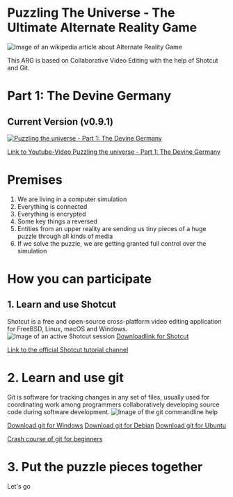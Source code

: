 # Puzzling The Universe - The Ultimate Alternate Reality Game
![Image of an wikipedia article about Alternate Reality Game](https://i.imgur.com/w0FfEpq.jpg)

This ARG is based on Collaborative Video Editing with the help of Shotcut and Git.

# Part 1: The Devine Germany
## Current Version (v0.9.1)
[![Puzzling the universe - Part 1: The Devine Germany](https://img.youtube.com/vi/eR8gzlWVgxY/0.jpg)](https://www.youtube.com/watch?v=eR8gzlWVgxY)

[Link to Youtube-Video Puzzling the universe - Part 1: The Devine Germany](https://www.youtube.com/watch?v=eR8gzlWVgxY)


# Premises
1. We are living in a computer simulation
2. Everything is connected
3. Everything is encrypted
4. Some key things a reversed
5. Entities from an upper reality are sending us tiny pieces of a huge puzzle through all kinds of media
6. If we solve the puzzle, we are getting granted full control over the simulation

# How you can participate
## 1. Learn and use Shotcut
Shotcut is a free and open-source cross-platform video editing application for FreeBSD, Linux, macOS and Windows.
![Image of an active Shotcut session](https://i.imgur.com/RqG1NZU.jpg)
[Downloadlink for Shotcut](https://shotcut.org/download/)

[Link to the official Shotcut tutorial channel](https://www.youtube.com/watch?v=JtsB2iZRb9c&list=PLy7k-GJ461utAlmD1vyiKPAjU92Nuewz-)

# 2. Learn and use git
Git is software for tracking changes in any set of files, usually used for coordinating work among programmers collaboratively developing source code during software development.
![Image of the git commandline help](https://i.imgur.com/28DqFKS.jpg)

[Download git for Windows](https://git-scm.com/download/win)
[Download git for Debian](https://packages.debian.org/de/git)
[Download git for Ubuntu](https://packages.ubuntu.com/search?keywords=git)

[Crash course of git for beginners](https://www.youtube.com/watch?v=SWYqp7iY_Tc)

# 3. Put the puzzle pieces together
Let's go

